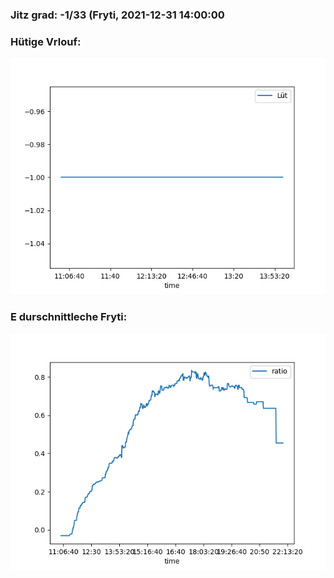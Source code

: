 ### Jitz grad: -1/33 (Fryti, 2021-12-31 14:00:00

### Hütige Vrlouf:
![Graph](Today.png)

### E durschnittleche Fryti:
![Graph](Fryti.png)